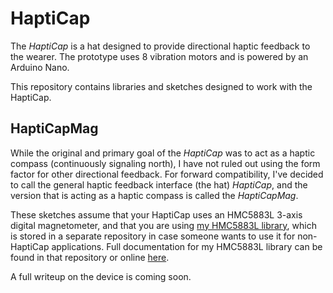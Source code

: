 # HaptiCap
The *HaptiCap* is a hat designed to provide directional haptic feedback to the wearer. The prototype
uses 8 vibration motors and is powered by an Arduino Nano.

This repository contains libraries and sketches designed to work with the HaptiCap.

## HaptiCapMag
While the original and primary goal of the *HaptiCap* was to act as a haptic compass (continuously
signaling north), I have not ruled out using the form factor for other directional feedback. For forward compatibility, I've decided to call the general haptic feedback interface (the hat)
*HaptiCap*, and the version that is acting as a haptic compass is called the *HaptiCapMag*.

These sketches assume that your HaptiCap uses an HMC5883L 3-axis digital magnetometer, and that
you are using [my HMC5883L library](https://github.com/pganssle/HMC5883L), which is stored in a
separate repository in case someone wants to use it for non-HaptiCap applications. Full
documentation for my HMC5883L library can be found in that repository or online [here](https://pganssle.github.io/HMC5883L/documentation/).

A full writeup on the device is coming soon.